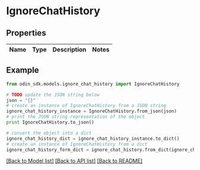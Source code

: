# IgnoreChatHistory


## Properties

Name | Type | Description | Notes
------------ | ------------- | ------------- | -------------

## Example

```python
from odin_sdk.models.ignore_chat_history import IgnoreChatHistory

# TODO update the JSON string below
json = "{}"
# create an instance of IgnoreChatHistory from a JSON string
ignore_chat_history_instance = IgnoreChatHistory.from_json(json)
# print the JSON string representation of the object
print IgnoreChatHistory.to_json()

# convert the object into a dict
ignore_chat_history_dict = ignore_chat_history_instance.to_dict()
# create an instance of IgnoreChatHistory from a dict
ignore_chat_history_form_dict = ignore_chat_history.from_dict(ignore_chat_history_dict)
```
[[Back to Model list]](../README.md#documentation-for-models) [[Back to API list]](../README.md#documentation-for-api-endpoints) [[Back to README]](../README.md)



